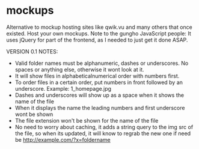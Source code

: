 # mockups
Alternative to mockup hosting sites like qwik.vu and many others that once existed. Host your own mockups. Note to the gungho JavaScript people: It uses jQuery for part of the frontend, as I needed to just get it done ASAP.

VERSION 0.1
NOTES:
* Valid folder names must be alphanumeric, dashes or underscores. No spaces or anything else, otherwise it wont look at it.
* It will show files in alphabeticalnumerical order with numbers first.
* To order files in a certain order, put numbers in front followed by an underscore. Example: 1_homepage.jpg
* Dashes and underscores will show up as a space when it shows the name of the file
* When it displays the name the leading numbers and first underscore wont be shown
* The file extension won't be shown for the name of the file
* No need to worry about caching, it adds a string query to the img src of the file, so when its updated, it will know to regrab the new one if need be
http://example.com/?x=foldername
